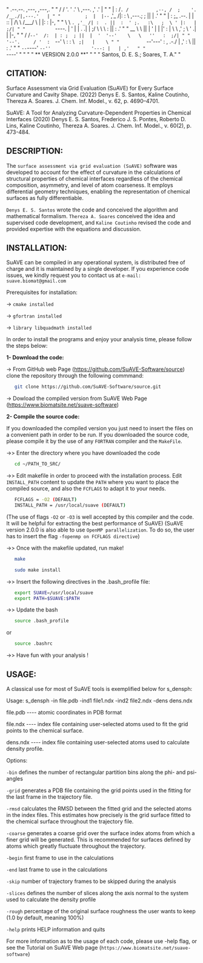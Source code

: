 "           .--.--.                   ,---,                      ,---,. "
"          /  /    '.                '  .' \            ,---.  ,'  .' | "
"         |  :  /`. /          ,--, /  ;    '.         /__./|,---.'   | "
"         ;  |  |--`         ,'_ /|:  :       \   ,---.;  ; ||   |   .' "
"         |  :  ;_      .--. |  | ::  |   /\   \ /___/ \  | |:   :  |-, "
"          \  \    `. ,'_ /| :  . ||  :  ' ;.   :\   ;  \ ' |:   |  ;/| "
"           `----.   \|  ' | |  . .|  |  ;/  \   \\   \  \: ||   :   .' "
"           __ \  \  ||  | ' |  | |'  :  | \  \ ,' ;   \  ' .|   |  |-, "
"          /  /`--'  /:  | : ;  ; ||  |  '  '--'    \   \   ''   :  ;/| "
"         '--'.     / '  :  `--'   \  :  :           \   `  ;|   |    \ "
"           `--'---'  :  ,      .-./  | ,'            :   \ ||   :   .' "
"                      `--`----'   `--''               '---: |   | ,'   "
"                                                            `----'    "
"       " 
"                              ** VERSION 2.0.0 **"
" "
"                          Santos, D. E. S.; Soares, T. A."
" 
             
 ## CITATION: 

 Surface Assessment via Grid Evaluation (SuAVE) for Every Surface Curvature and Cavity 
 Shape. (2022) Denys E. S. Santos, Kaline Coutinho, Thereza A. Soares. J. Chem. Inf. Model.,
 v. 62, p. 4690–4701.


 SuAVE: A Tool for Analyzing Curvature-Dependent Properties in Chemical Interfaces
 (2020) Denys E. S. Santos, Frederico J. S. Pontes, Roberto D. Lins, Kaline Coutinho, 
 Thereza A. Soares. J. Chem. Inf. Model., v. 60(2), p. 473-484.


 ## DESCRIPTION: 

 The `surface assessment via grid evaluation (SuAVE)` software was developed to account 
 for the effect of curvature in the calculations of structural properties of chemical 
 interfaces regardless of the chemical composition, asymmetry, and level of atom coarseness. 
 It employs differential geometry techniques, enabling the representation of chemical 
 surfaces as fully differentiable. 


 `Denys E. S. Santos` wrote the code and conceived the algorithm and mathematical formalism. 
 `Thereza A. Soares` conceived the idea and supervised code development, and `Kaline Coutinho`
 revised the code and provided expertise with the equations and discussion.  


 ## INSTALLATION:

 SuAVE can be compiled in any operational system, is distributed free of charge and
 it is maintained by a single developer. If you experience code issues, we kindly 
 request you to contact us at `e-mail: suave.biomat@gmail.com`


 Prerequisites for installation:
 
 -> `cmake installed`
   
 -> `gfortran installed`

 -> `library libquadmath installed` 


 In order to install the programs and enjoy your analysis time, please follow the steps 
 below:

 **1- Download the code:**

-> From GitHub web Page (https://github.com/SuAVE-Software/source) 
   clone the repository through the following commmand:


```bash
   git clone https://github.com/SuAVE-Software/source.git
```


-> Dowload the compiled version from SuAVE Web Page 
   (https://www.biomatsite.net/suave-software)

 **2- Compile the source code:**

 If you downloaded the compiled version you just need to insert the files on a 
 convenient path in order to be run. If you downloaded the source code, please compile
 it by the use of any `FORTRAN` compiler and the `MakeFile`. 
 
 ->> Enter the directory where you have downloaded the code

```bash
   cd ~/PATH_TO_SRC/
```

 ->> Edit makefile in order to proceed with the installation process. Edit `INSTALL_PATH`
     content to update the `PATH` where you want to place the compiled source, and also
     the `FCFLAGS` to adapt it to your needs.

```bash
   FCFLAGS = -O2 (DEFAULT)
   INSTALL_PATH = /usr/local/suave (DEFAULT)
```

   (The use of flags `-O2` or `-O3` is well accepted by this compiler and the code. It will be 
   helpful for extracting the best performance of SuAVE)
   (SuAVE version 2.0.0 is also able to use `OpenMP parallelization`. To do so, the user has to 
   insert the flag `-fopenmp on FCFLAGS directive`)
 
 ->> Once with the makefile updated, run make!

```bash
   make
```

```bash
   sudo make install
```

 ->> Insert the following directives in the .bash_profile file:

```bash
   export SUAVE=/usr/local/suave
   export PATH=$SUAVE:$PATH
```

 ->> Update the bash

```bash
   source .bash_profile
```

   or

```bash
   source .bashrc
```

 ->> Have fun with your analysis !


 ## USAGE:

 A classical use for most of SuAVE tools is exemplified below for s_densph:

 Usage: s_densph -in file.pdb -ind1 file1.ndx -ind2 file2.ndx -dens dens.ndx
 
 file.pdb ---- atomic coordinates in PDB format

 file.ndx ---- index file containing user-selected atoms used to fit the grid points to 
 the chemical surface.

 dens.ndx ---- index file containing user-selected atoms used to calculate density profile.
 

 Options:
 
 `-bin`             defines the number of rectangular partition bins along the phi- and 
                  psi-angles
 
 `-grid`            generates a PDB file containing the grid points used in the fitting 
                  for the last frame in the trajectory file.
 
 `-rmsd`            calculates the RMSD between the fitted grid and the selected atoms in the 
                  index files. This estimates how precisely is the grid surface fitted to the
                  chemical surface throughout the trajectory file.
 
 `-coarse`          generates a coarse grid over the surface index atoms from which a finer grid 
 		  will be generated. This is recommended for surfaces defined by atoms which 
		  greatly fluctuate throughout the trajectory. 
 
 `-begin`           first frame to use in the calculations
 
 `-end`             last frame to use in the calculations
 
 `-skip`            number of trajectory frames to be skipped during the analysis 
 
 `-slices`          defines the number of slices along the axis normal to the system used 
 		  to calculate the density profile
 
 `-rough`           percentage of the original surface roughness the user wants to keep 
 		  (1.0 by default, meaning 100%)
 
 `-help`            prints HELP information and quits


 For more information as to the usage of each code, please use -help flag, or see the Tutorial on SuAVE
 Web page (`https://www.biomatsite.net/suave-software`) 
